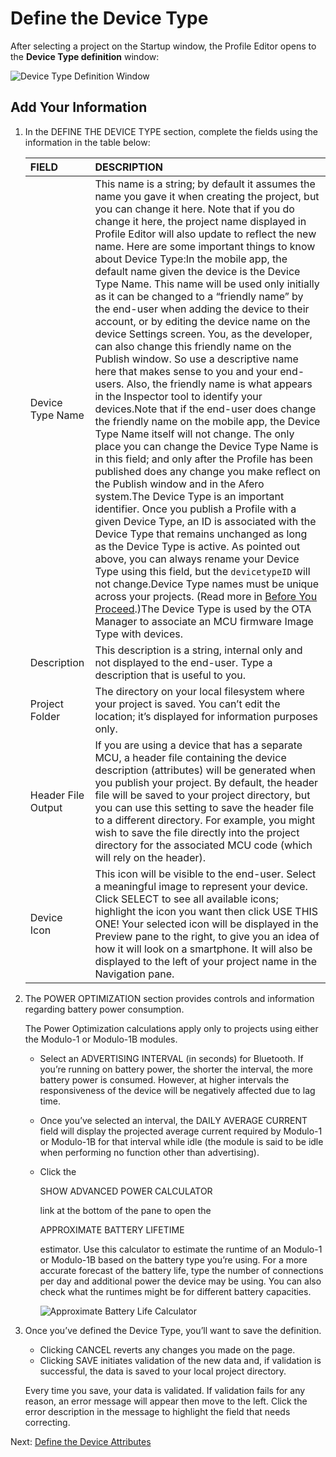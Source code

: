 # Define the Device Type

After selecting a project on the Startup window, the Profile Editor opens to the **Device Type definition** window:

![Device Type Definition Window](https://developer.afero.io/static/custom/images/APE-DefineDvcType.png)

## Add Your Information

1. In the DEFINE THE DEVICE TYPE section, complete the fields using the information in the table below:

   | FIELD              | DESCRIPTION                                                  |
   | :----------------- | :----------------------------------------------------------- |
   | Device Type Name   | This name is a string; by default it assumes the name you gave it when creating the project, but you can change it here. Note that if you do change it here, the project name displayed in Profile Editor will also update to reflect the new name. Here are some important things to know about Device Type:In the mobile app, the default name given the device is the Device Type Name. This name will be used only initially as it can be changed to a “friendly name” by the end-user when adding the device to their account, or by editing the device name on the device Settings screen. You, as the developer, can also change this friendly name on the Publish window. So use a descriptive name here that makes sense to you and your end-users. Also, the friendly name is what appears in the Inspector tool to identify your devices.Note that if the end-user does change the friendly name on the mobile app, the Device Type Name itself will not change. The only place you can change the Device Type Name is in this field; and only after the Profile has been published does any change you make reflect on the Publish window and in the Afero system.The Device Type is an important identifier. Once you publish a Profile with a given Device Type, an ID is associated with the Device Type that remains unchanged as long as the Device Type is active. As pointed out above, you can always rename your Device Type using this field, but the `devicetypeID` will not change.Device Type names must be unique across your projects. (Read more in [Before You Proceed](https://developer.afero.io/SelectProject#DOC-158).)The Device Type is used by the OTA Manager to associate an MCU firmware Image Type with devices. |
   | Description        | This description is a string, internal only and not displayed to the end-user. Type a description that is useful to you. |
   | Project Folder     | The directory on your local filesystem where your project is saved. You can’t edit the location; it’s displayed for information purposes only. |
   | Header File Output | If you are using a device that has a separate MCU, a header file containing the device description (attributes) will be generated when you publish your project. By default, the header file will be saved to your project directory, but you can use this setting to save the header file to a different directory. For example, you might wish to save the file directly into the project directory for the associated MCU code (which will rely on the header). |
   | Device Icon        | This icon will be visible to the end-user. Select a meaningful image to represent your device. Click SELECT to see all available icons; highlight the icon you want then click USE THIS ONE! Your selected icon will be displayed in the Preview pane to the right, to give you an idea of how it will look on a smartphone. It will also be displayed to the left of your project name in the Navigation pane. |

2. The POWER OPTIMIZATION section provides controls and information regarding battery power consumption.

   The Power Optimization calculations apply only to projects using either the Modulo-1 or Modulo-1B modules.

   

   - Select an ADVERTISING INTERVAL (in seconds) for Bluetooth. If you’re running on battery power, the shorter the interval, the more battery power is consumed. However, at higher intervals the responsiveness of the device will be negatively affected due to lag time.

   - Once you’ve selected an interval, the DAILY AVERAGE CURRENT field will display the projected average current required by Modulo-1 or Modulo-1B for that interval while idle (the module is said to be idle when performing no function other than advertising).

   - Click the

      

     SHOW ADVANCED POWER CALCULATOR

      

     link at the bottom of the pane to open the

      

     APPROXIMATE BATTERY LIFETIME

      

     estimator. Use this calculator to estimate the runtime of an Modulo-1 or Modulo-1B based on the battery type you’re using. For a more accurate forecast of the battery life, type the number of connections per day and additional power the device may be using. You can also check what the runtimes might be for different battery capacities.

     ![Approximate Battery Life Calculator](https://developer.afero.io/static/custom/images/APE-ApproxBatteryLife.png)

3. Once you’ve defined the Device Type, you’ll want to save the definition.

   - Clicking CANCEL reverts any changes you made on the page.
   - Clicking SAVE initiates validation of the new data and, if validation is successful, the data is saved to your local project directory.

   Every time you save, your data is validated. If validation fails for any reason, an error message will appear then move to the left. Click the error description in the message to highlight the field that needs correcting.

   

 Next: [Define the Device Attributes](https://developer.afero.io/AttrDef)